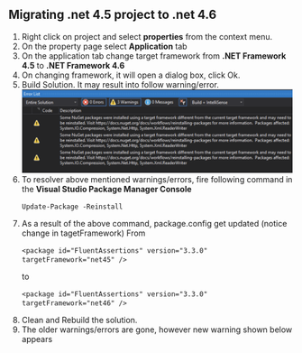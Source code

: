 ## Migrating .net 4.5 project to .net 4.6

1. Right click on project and select **properties** from the context menu.
2. On the property page select **Application** tab 
3. On the application tab change target framework from **.NET Framework 4.5** to **.NET Framework 4.6**
4. On changing framework, it will open a dialog box, click Ok.
5. Build Solution. It may result into follow warning/error.
   ![Warnings](Warnings.png)
6. To resolver above mentioned warnings/errors, fire following command in the **Visual Studio Package Manager Console**
   ```
   Update-Package -Reinstall
   ```
7. As a result of the above command, package.config get updated (notice change in tagetFramework) 
   From
   ```
   <package id="FluentAssertions" version="3.3.0" targetFramework="net45" />
   ```
   to
   ```
   <package id="FluentAssertions" version="3.3.0" targetFramework="net46" />
   ```
8. Clean and Rebuild the solution.
9. The older warnings/errors are gone, however new warning shown below appears
